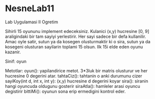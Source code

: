 # NesneLab11
Lab Uygulamasi II Ogretim

Sihirli 15 oyununu implement edeceksiniz.
Kulanici (x,y) hucresine [0, 9] araligindaki bir tam sayiyi yerlestirir. Her sayi sadece bir defa kullanilir. 
Amac oyle satir, sutun ya da kosegen olusturmaktir ki o sira, sutun ya da kosegeni olusturan sayilarin toplami 15 olsun. 
Ilk 15i elde eden oyunu kazanir.
  
Sinif:
oyun


Metotlar:
oyun(): yapilandirice metot. 3*3luk bir matris olusturur ve her hucresine 0 degerini atar.
tahtaCiz(): tahtanin o anki durumunu cizer
sayiKoy(int d, int x, int y): (x,y) hucresine d degerini koyar
sira(): siranin hangi oyuncuda oldugunu gosterir
siraAtla(): hamleler arasi oyuncu degistirir
bittiMi(): oyunun sona erip ermedigini kontrol eder.
